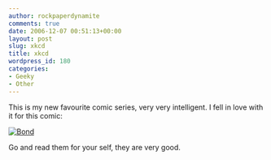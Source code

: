 ```yaml
---
author: rockpaperdynamite
comments: true
date: 2006-12-07 00:51:13+00:00
layout: post
slug: xkcd
title: xkcd
wordpress_id: 180
categories:
- Geeky
- Other
---
```


This is my new favourite comic series, very very intelligent.  I fell in love with it for this comic:

[![Bond](http://imgs.xkcd.com/comics/centrifugal_force.png)
](http://www.xkcd.com/c123.html)

Go and read them for your self, they are very good.
